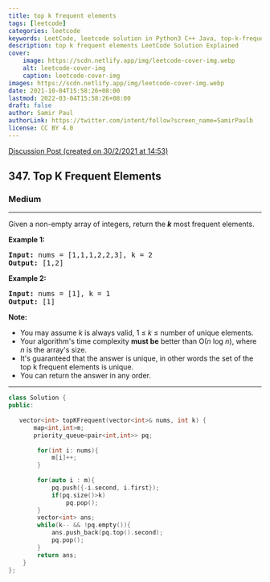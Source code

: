 ```yaml
---
title: top k frequent elements
tags: [leetcode]
categories: leetcode
keywords: LeetCode, leetcode solution in Python3 C++ Java, top-k-frequent-elements solution
description: top k frequent elements LeetCode Solution Explained
cover:
    image: https://scdn.netlify.app/img/leetcode-cover-img.webp
    alt: leetcode-cover-img
    caption: leetcode-cover-img
images: https://scdn.netlify.app/img/leetcode-cover-img.webp
date: 2021-10-04T15:58:26+08:00
lastmod: 2022-03-04T15:58:26+08:00
draft: false
author: Samir Paul
authorLink: https://twitter.com/intent/follow?screen_name=SamirPaulb
license: CC BY 4.0
---
```



[Discussion Post (created on 30/2/2021 at 14:53)](https://leetcode.com/problems/top-k-frequent-elements/submissions/)  
<h2>347. Top K Frequent Elements</h2><h3>Medium</h3><hr><div><p>Given a non-empty array of integers, return the <b><i>k</i></b> most frequent elements.</p>

<p><strong>Example 1:</strong></p>

<pre><strong>Input: </strong>nums = <span id="example-input-1-1">[1,1,1,2,2,3]</span>, k = <span id="example-input-1-2">2</span>
<strong>Output: </strong><span id="example-output-1">[1,2]</span>
</pre>

<div>
<p><strong>Example 2:</strong></p>

<pre><strong>Input: </strong>nums = <span id="example-input-2-1">[1]</span>, k = <span id="example-input-2-2">1</span>
<strong>Output: </strong><span id="example-output-2">[1]</span></pre>
</div>

<p><b>Note: </b></p>

<ul>
	<li>You may assume <i>k</i> is always valid, 1 ≤ <i>k</i> ≤ number of unique elements.</li>
	<li>Your algorithm's time complexity <b>must be</b> better than O(<i>n</i> log <i>n</i>), where <i>n</i> is the array's size.</li>
	<li>It's guaranteed that the answer is unique, in other words the set of the top k frequent elements is unique.</li>
	<li>You can return the answer in any order.</li>
</ul>
</div>

---




```cpp
class Solution {
public:
    
   vector<int> topKFrequent(vector<int>& nums, int k) {
       map<int,int>m;
       priority_queue<pair<int,int>> pq;
        
        for(int i: nums){
            m[i]++;
        }
        
        for(auto i : m){
            pq.push({-i.second, i.first});
            if(pq.size()>k)
                pq.pop();
        }
        vector<int> ans;
        while(k-- && !pq.empty()){
            ans.push_back(pq.top().second);
            pq.pop();   
        }
        return ans;
    }
};
```
